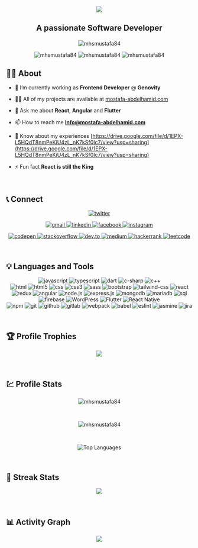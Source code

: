 # <p align="center"><img src="http://readme-typing-svg.herokuapp.com?font=cascadia+code&size=28&center=true&vCenter=true&multiline=true&width=500&height=75&lines=Hi+%F0%9F%91%8B;I+am+Mostafa+Abdelhamid" /></p>

## <p align="center">A passionate Software Developer</p>


<p align="center">
    <img 
         src="https://komarev.com/ghpvc/?username=mhsmustafa84&label=Profile%20views&color=brightgreen&style=for-the-badge" 
         alt="mhsmustafa84"
    />
</p>
<p align="center">
    <img
        src="https://badges.pufler.dev/years/mhsmustafa84?style=for-the-badge"
        alt="mhsmustafa84"
    />
    <img
        src="https://badges.pufler.dev/repos/mhsmustafa84?style=for-the-badge"
        alt="mhsmustafa84"
    />
    <img
        src="https://img.shields.io/github/followers/mhsmustafa84?color=brightgreen&style=for-the-badge"
        alt="mhsmustafa84"
    />
</p>


<!-- <p align="center">
    <img
        src="https://badges.pufler.dev/commits/daily/mhsmustafa84?style=for-the-badge"
        alt="daily"
    />
    <img
        src="https://badges.pufler.dev/commits/weekly/mhsmustafa84?style=for-the-badge"
        alt="weekly"
    />
    <img
        src="https://badges.pufler.dev/commits/monthly/mhsmustafa84?style=for-the-badge"
        alt="monthly"
    />
    <img
        src="https://badges.pufler.dev/commits/yearly/mhsmustafa84?style=for-the-badge"
        alt="yearly"
    />
    <img
        src="https://badges.pufler.dev/commits/all/mhsmustafa84?style=for-the-badge"
        alt="all"
    />
</p> -->
<!-- <br /> -->


## 💁‍♂️ About
- 🔭 I’m currently working as **Frontend Developer** @ **Genovity**

<!-- - 🌱 I’m currently learning **Node.js** and **Next.js** -->

- 👨‍💻 All of my projects are available at <a href="https://mostafa-abdelhamid.com" target="blank">mostafa-abdelhamid.com</a>

- 💬 Ask me about **React**, **Angular** and **Flutter**

- 📫 How to reach me **info@mostafa-abdelhamid.com**

- 📄 Know about my experiences [https://drive.google.com/file/d/1EPX-L5HQdT8nmPeKiU4zL_nK7kSf0Ic7/view?usp=sharing](https://drive.google.com/file/d/1EPX-L5HQdT8nmPeKiU4zL_nK7kSf0Ic7/view?usp=sharing)

- ⚡ Fun fact **React is still the King**
<br />


## 📞 Connect
<p align="center">
    <a href="https://twitter.com/mhsmustafa84" target="blank">
        <img 
             src="https://img.shields.io/twitter/follow/mhsmustafa84?logo=twitter&style=for-the-badge" 
             alt="twitter"
             title="twitter"
        />
    </a>
</p>
<p align="center">
    <a href="mailto:mhsmustafa84@gmail.com" target="blank">
        <img
            src="https://img.shields.io/badge/Gmail-D14836?style=for-the-badge&logo=gmail&logoColor=white"
            alt="gmail"
            title="gmail"
        />
    </a>
    <a href="https://www.linkedin.com/in/mhsmustafa84" target="blank">
        <img
            src="https://img.shields.io/badge/linkedin-%230A66C2.svg?style=for-the-badge&logo=linkedin&logoColor=white"
            alt="linkedin"
            title="linkedin"
        />
    </a>
    <a href="https://www.facebook.com/mhsmustafa84" target="blank">
        <img
            src="https://img.shields.io/badge/facebook-%231877F2.svg?style=for-the-badge&logo=facebook&logoColor=white"
            alt="facebook"
            title="facebook"
        />
    </a>
    <a href="https://www.instagram.com/mhsmustafa84" target="blank">
        <img
            src="https://img.shields.io/badge/Instagram-E4405F?style=for-the-badge&logo=instagram&logoColor=white"
            alt="instagram"
            title="instagram"
        />
    </a>
</p>

<p align="center">
    <a href="https://codepen.io/mhsmustafa84" target="blank">
        <img
            src="https://img.shields.io/badge/Codepen-000000?style=for-the-badge&logo=codepen&logoColor=white"
            alt="codepen"
            title="codepen"
        />
    </a>
    <a href="https://stackoverflow.com/users/mhsmustafa84" target="blank">
        <img
            src="https://img.shields.io/badge/-Stackoverflow-FE7A16?style=for-the-badge&logo=stack-overflow&logoColor=white"
            alt="stackoverflow"
            title="stackoverflow"
        />
    </a>
    <a href="https://dev.to/mhsmustafa84" target="blank">
        <img
            src="https://img.shields.io/badge/dev.to-0A0A0A?style=for-the-badge&logo=dev.to&logoColor=white"
            alt="dev.to"
            title="dev.to"
        />
    </a>
    <a href="https://medium.com/@mhsmustafa84" target="blank">
        <img
            src="https://img.shields.io/badge/Medium-12100E?style=for-the-badge&logo=medium&logoColor=white"
            alt="medium"
            title="medium"
        />
    </a>
    <a href="https://www.hackerrank.com/mhsmustafa84" target="blank">
        <img
            src="https://img.shields.io/badge/-Hackerrank-2EC866?style=for-the-badge&logo=HackerRank&logoColor=white"
            alt="hackerrank"
            title="hackerrank"
        />
    </a>
    <a href="https://www.leetcode.com/mhsmustafa84" target="blank">
        <img
            src="https://img.shields.io/badge/LeetCode-000000?style=for-the-badge&logo=LeetCode&logoColor=#d16c06"
            alt="leetcode"
            title="leetcode"
        />
    </a>
</p>
<br />


## 💡 Languages and Tools

<p align="center">
    <img
        alt="javascript"
        title="javascript"
        src="https://img.shields.io/badge/JavaScript-F7DF1E?style=for-the-badge&logo=javascript&logoColor=black"
    />
    <img
        alt="typescript"
        title="typescript"
        src="https://img.shields.io/badge/TypeScript-007ACC?style=for-the-badge&logo=typescript&logoColor=white"
    />
    <img
        alt="dart"
        title="dart"
        src="https://img.shields.io/badge/Dart-0175C2?style=for-the-badge&logo=dart&logoColor=white"
    />
    <img
        alt="c-sharp"
        title="c-sharp"
        src="https://img.shields.io/badge/C%23-239120?style=for-the-badge&logo=c-sharp&logoColor=white"
    />
    <img
        alt="c++"
        title="c++"
        src="https://img.shields.io/badge/C%2B%2B-00599C?style=for-the-badge&logo=c%2B%2B&logoColor=white"
    />
    <br />
    <img
        alt="html"
        title="html"
        src="https://img.shields.io/badge/HTML-239120?style=for-the-badge&logo=html5&logoColor=white"
    />
    <img
        alt="html5"
        title="html5"
        src="https://img.shields.io/badge/HTML5%20-%23E34F26.svg?style=for-the-badge&logo=html5&logoColor=white"
    />
    <img
        alt="css"
        title="css"
        src="https://img.shields.io/badge/CSS-239120?&style=for-the-badge&logo=css3&logoColor=white"
    />
    <img
        alt="css3"
        title="css3"
        src="https://img.shields.io/badge/CSS3-1572B6?style=for-the-badge&logo=css3&logoColor=white"
    />
    <img
        alt="sass"
        title="sass"
        src="https://img.shields.io/badge/Sass-CC6699?style=for-the-badge&logo=sass&logoColor=white"
    />
    <img
        alt="bootstrap"
        title="bootstrap"
        src="https://img.shields.io/badge/Bootstrap-563D7C?style=for-the-badge&logo=bootstrap&logoColor=white"
    />
    <img
        alt="tailwind-css"
        title="tailwind-css"
        src="https://img.shields.io/badge/Tailwind_CSS-38B2AC?style=for-the-badge&logo=tailwind-css&logoColor=white"
    />
    <img
        alt="react"
        title="react"
        src="https://img.shields.io/badge/React-20232A?style=for-the-badge&logo=react&logoColor=61DAFB"
    />
    <img
        alt="redux"
        title="redux"
        src="https://img.shields.io/badge/Redux-593D88?style=for-the-badge&logo=redux&logoColor=white"
    />
    <img
        alt="angular"
        title="angular"
        src="https://img.shields.io/badge/Angular-DD0031?style=for-the-badge&logo=angular&logoColor=white"
    />
    <img
        alt="node.js"
        title="node.js"
        src="https://img.shields.io/badge/Node.js-43853D?style=for-the-badge&logo=node.js&logoColor=white"
    />
    <img
        alt="express.js"
        title="express.js"
        src="https://img.shields.io/badge/express.js-%23404d59.svg?style=for-the-badge&logo=express&logoColor=%2361DAFB"
    />
    <img
        alt="mongodb"
        title="mongodb"
        src="https://img.shields.io/badge/MongoDB-4EA94B?style=for-the-badge&logo=mongodb&logoColor=white"
    />
    <img
        alt="mariadb"
        title="mariadb"
        src="https://img.shields.io/badge/MariaDB-003545?style=for-the-badge&logo=mariadb&logoColor=white"
    />
    <img
        alt="sql"
        title="sql"
        src="https://img.shields.io/badge/Microsoft_SQL_Server-CC2927?style=for-the-badge&logo=microsoft-sql-server&logoColor=white"
    />
    <img
        alt="firebase"
        title="firebase"
        src="https://img.shields.io/badge/firebase-%23039BE5.svg?style=for-the-badge&logo=firebase"
    />
    <img
        alt="WordPress"
        title="WordPress"
        src="https://img.shields.io/badge/WordPress-%23117AC9.svg?style=for-the-badge&logo=WordPress&logoColor=white"
    />
    <img
        alt="Flutter"
        src="https://img.shields.io/badge/Flutter%20-%23F05033.svg?style=for-the-badge&logo=flutter&logoColor=white"
    />
    <img
        alt="React Native"
        src="https://img.shields.io/badge/React%20Native-0078d7.svg?style=for-the-badge&logo=react&nativeColor=white"
    />
    <br />
    <img
         alt="npm"
         title="npm"
         src="https://img.shields.io/badge/NPM-%23000000.svg?style=for-the-badge&logo=npm&logoColor=white"
    />
    <img 
         alt="git"
         title="git"
         src="https://img.shields.io/badge/Git%20-%23F05033.svg?style=for-the-badge&logo=git&logoColor=white"
    />
    <img
         alt="github"
         title="github"
         src="https://img.shields.io/badge/github-%23181717.svg?style=for-the-badge&logo=github&logoColor=white"
    />
    <img
         alt="gitlab"
         title="gitlab"
         src="https://img.shields.io/badge/GitLab-330F63?style=for-the-badge&logo=gitlab&logoColor=white"
    />
    <img
         alt="webpack"
         title="webpack"
         src="https://img.shields.io/badge/webpack-%238DD6F9.svg?style=for-the-badge&logo=webpack&logoColor=black"
    />
    <img
         alt="babel"
         title="babel"
         src="https://img.shields.io/badge/Babel-F9DC3e?style=for-the-badge&logo=babel&logoColor=black"
    />
    <img
         alt="eslint"
         title="eslint"
         src="https://img.shields.io/badge/ESLint-4B3263?style=for-the-badge&logo=eslint&logoColor=white"
    />
    <img
         alt="jasmine"
         title="jasmine"
         src="https://img.shields.io/badge/jasmine-%238A4182.svg?style=for-the-badge&logo=jasmine&logoColor=white"
    />
    <img
         alt="jira"
         title="jira"
         src="https://img.shields.io/badge/jira-%230A0FFF.svg?style=for-the-badge&logo=jira&logoColor=white"
    />
</p>
<br />


## 🏆 Profile Trophies
<p align="center">
  <img src="https://github-profile-trophy.vercel.app/?username=ryo-ma&theme=dark_dimmed" />
</p>
<br />

## 💹 Profile Stats
<p align="center">
    <img
        src="https://github-readme-stats.vercel.app/api/top-langs/?username=mhsmustafa84&layout=compact&theme=dark&card_width=450"
        alt="mhsmustafa84"
    />
</p>
<br />
<p align="center">
    <img
        src="https://github-readme-stats.vercel.app/api/?username=mhsmustafa84&show_icons=true&title_color=fff&icon_color=79ff97&text_color=9f9f9f&bg_color=151515"
        alt="mhsmustafa84"
    />
</p>
<br />
<p align="center">
    <img 
         src="https://github-readme-stats.vercel.app/api/top-langs/?username=mhsmustafa84&langs_count=10&title_color=0891b2&text_color=ffffff&icon_color=0891b2&bg_color=1c1917&hide_border=true&locale=en&custom_title=Top%20%Languages"
         alt="Top Languages"
    />
</p>
<br />

## 🔁 Streak Stats
<p align="center">
    <img src="https://github-readme-streak-stats.herokuapp.com/?user=mhsmustafa84&theme=dark" />
</p>
<br />


## 📊 Activity Graph
<p align="center">
    <img src="https://activity-graph.herokuapp.com/graph?username=mhsmustafa84&bg_color=151515&color=fdfdfd&line=79fe96&point=fdfdfd&area=true&hide_border=true&custom_title=Contribution%20Graph" />
</p>
<br />



